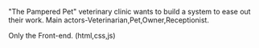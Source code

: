 "The Pampered Pet" veterinary clinic wants to build a system to ease out their work.
Main actors-Veterinarian,Pet,Owner,Receptionist.

Only the Front-end.
(html,css,js) 